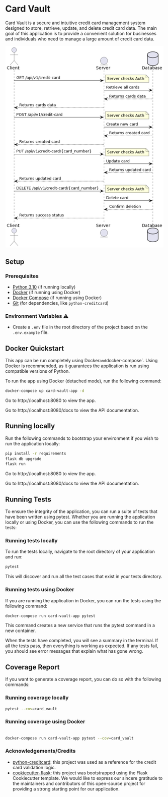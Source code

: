 # Card Vault

Card Vault is a secure and intuitive credit card management system designed to store, retrieve, update, and delete credit card data. The main goal of this application is to provide a convenient solution for businesses and individuals who need to manage a large amount of credit card data.

<p align="center">
  <img src="assets/img.png" alt="Sequence Diagram">
</p>

## Setup

### Prerequisites

  - [Python 3.10](https://www.python.org/downloads/release/python-3100/) (if running locally)
  - [Docker](https://docs.docker.com/get-docker/) (if running using Docker)
  - [Docker Compose](https://docs.docker.com/compose/install/) (if running using Docker)
  - [Git](https://git-scm.com/downloads) (for dependencies, like `python-creditcard`)

### Environment Variables ⚠️

  - Create a `.env` file in the root directory of the project based on the `.env.example` file.

## Docker Quickstart

This app can be run completely using Docker` and `docker-compose`. Using Docker is recommended, as it guarantees the application is run using compatible versions of Python.

To run the app using Docker (detached mode), run the following command:

```bash
docker-compose up card-vault-app -d
```



Go to http://localhost:8080 to view the app.

Go to http://localhost:8080/docs to view the API documentation.

## Running locally

Run the following commands to bootstrap your environment if you wish to run the application locally:

```bash
pip install -r requirements
flask db upgrade
flask run
```

Go to http://localhost:8080 to view the app.

Go to http://localhost:8080/docs to view the API documentation.

## Running Tests

To ensure the integrity of the application, you can run a suite of tests that have been written using pytest. Whether you are running the application locally or using Docker, you can use the following commands to run the tests:

### Running tests locally

To run the tests locally, navigate to the root directory of your application and run:

```bash
pytest
```

This will discover and run all the test cases that exist in your tests directory.

### Running tests using Docker

If you are running the application in Docker, you can run the tests using the following command:


```bash
docker-compose run card-vault-app pytest
```

This command creates a new service that runs the pytest command in a new container.

When the tests have completed, you will see a summary in the terminal. If all the tests pass, then everything is working as expected. If any tests fail, you should see error messages that explain what has gone wrong.

## Coverage Report

If you want to generate a coverage report, you can do so with the following commands:

### Running coverage locally

```bash
pytest --cov=card_vault
```

### Running coverage using Docker

```bash

docker-compose run card-vault-app pytest --cov=card_vault
```


### Acknowledgements/Credits

  - [python-creditcard](https://github.com/MaisTodos/python-creditcard): this project was used as a reference for the credit card validation logic.
  - [cookiecutter-flask](https://github.com/cookiecutter-flask/cookiecutter-flask): this project was bootstrapped using the Flask Cookiecutter template. We would like to express our sincere gratitude to the maintainers and contributors of this open-source project for providing a strong starting point for our application.